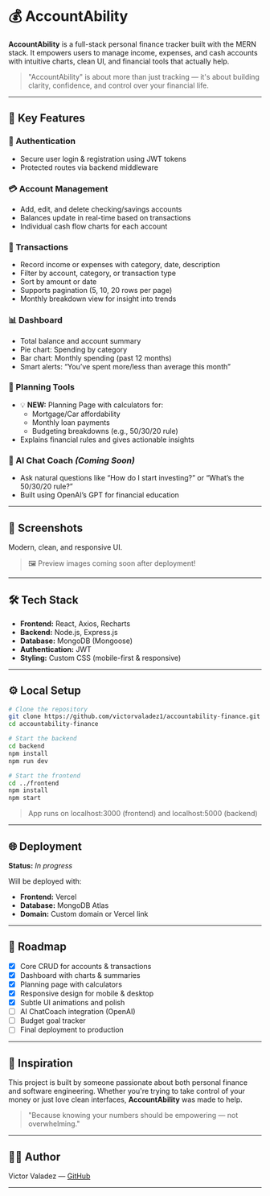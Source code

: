 # 💰 AccountAbility

**AccountAbility** is a full-stack personal finance tracker built with the MERN stack. It empowers users to manage income, expenses, and cash accounts with intuitive charts, clean UI, and financial tools that actually help.

> "AccountAbility" is about more than just tracking — it's about building clarity, confidence, and control over your financial life.

---

## 🚀 Key Features

### 🔐 Authentication

- Secure user login & registration using JWT tokens
- Protected routes via backend middleware

### 💳 Account Management

- Add, edit, and delete checking/savings accounts
- Balances update in real-time based on transactions
- Individual cash flow charts for each account

### 📒 Transactions

- Record income or expenses with category, date, description
- Filter by account, category, or transaction type
- Sort by amount or date
- Supports pagination (5, 10, 20 rows per page)
- Monthly breakdown view for insight into trends

### 📊 Dashboard

- Total balance and account summary
- Pie chart: Spending by category
- Bar chart: Monthly spending (past 12 months)
- Smart alerts: “You’ve spent more/less than average this month”

### 🧮 Planning Tools

- 💡 **NEW:** Planning Page with calculators for:
  - Mortgage/Car affordability
  - Monthly loan payments
  - Budgeting breakdowns (e.g., 50/30/20 rule)
- Explains financial rules and gives actionable insights

### 🤖 AI Chat Coach _(Coming Soon)_

- Ask natural questions like “How do I start investing?” or “What’s the 50/30/20 rule?”
- Built using OpenAI’s GPT for financial education

---

## 📸 Screenshots

Modern, clean, and responsive UI.

> 🖼️ Preview images coming soon after deployment!

---

## 🛠️ Tech Stack

- **Frontend:** React, Axios, Recharts
- **Backend:** Node.js, Express.js
- **Database:** MongoDB (Mongoose)
- **Authentication:** JWT
- **Styling:** Custom CSS (mobile-first & responsive)

---

## ⚙️ Local Setup

```bash
# Clone the repository
git clone https://github.com/victorvaladez1/accountability-finance.git
cd accountability-finance

# Start the backend
cd backend
npm install
npm run dev

# Start the frontend
cd ../frontend
npm install
npm start
```

> App runs on localhost:3000 (frontend) and localhost:5000 (backend)

---

## 🌐 Deployment

**Status:** _In progress_

Will be deployed with:

- **Frontend:** Vercel
- **Database:** MongoDB Atlas
- **Domain:** Custom domain or Vercel link

---

## 📅 Roadmap

- [x] Core CRUD for accounts & transactions
- [x] Dashboard with charts & summaries
- [x] Planning page with calculators
- [x] Responsive design for mobile & desktop
- [x] Subtle UI animations and polish
- [ ] AI ChatCoach integration (OpenAI)
- [ ] Budget goal tracker
- [ ] Final deployment to production

---

## 🙌 Inspiration

This project is built by someone passionate about both personal finance and software engineering. Whether you're trying to take control of your money or just love clean interfaces, **AccountAbility** was made to help.

> "Because knowing your numbers should be empowering — not overwhelming."

---

## 👨‍💻 Author

Victor Valadez — [GitHub](https://github.com/victorvaladez1)

---
